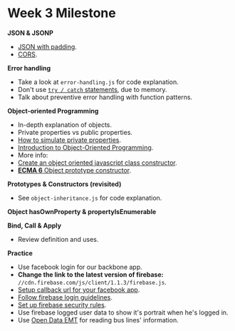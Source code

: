 Week 3 Milestone
===================

__JSON & JSONP__

* [JSON with padding](http://web.ontuts.com/tutoriales/jsonp-llamadas-ajax-entre-dominios/).
* [CORS](http://www.html5rocks.com/en/tutorials/cors/).

__Error handling__

* Take a look at `error-handling.js` for code explanation.
* Don't use [`try / catch` statements](https://developer.mozilla.org/en-US/docs/Web/JavaScript/Reference/Statements/try...catch), due to memory.
* Talk about preventive error handling with function patterns.

__Object-oriented Programming__

* In-depth explanation of objects.
* Private properties vs public properties.
* [How to simulate private properties](https://developer.mozilla.org/en-US/Add-ons/SDK/Guides/Contributor_s_Guide/Private_Properties).
* [Introduction to Object-Oriented Programming](https://developer.mozilla.org/en-US/docs/Web/JavaScript/Introduction_to_Object-Oriented_JavaScript).
* More info:
 * [Create an object oriented javascript class constructor](http://www.htmlgoodies.com/html5/tutorials/create-an-object-oriented-javascript-class-constructor.html).
 * [__ECMA 6__ Object prototype constructor](https://developer.mozilla.org/en-US/docs/Web/JavaScript/Reference/Global_Objects/Object/create).

__Prototypes & Constructors (revisited)__
* See `object-inheritance.js` for code explanation.

__Object hasOwnProperty & propertyIsEnumerable__


__Bind, Call & Apply__

* Review definition and uses.

__Practice__

* Use facebook login for our backbone app.
 * __Change the link to the latest version of firebase:__ `//cdn.firebase.com/js/client/1.1.3/firebase.js`.
 * [Setup callback url for your facebook app](https://www.firebase.com/docs/web/guide/login/facebook.html).
 * [Follow firebase login guidelines](https://www.firebase.com/docs/web/guide/user-auth.html).
 * [Set up firebase security rules](https://www.firebase.com/docs/security/guide/user-security.html).
 * Use firebase logged user data to show it's portrait when he's logged in.
* Use [Open Data EMT](http://opendata.emtmadrid.es/Servicios-web/BUS) for reading bus lines' information.